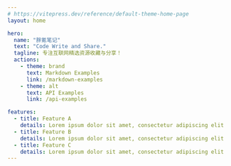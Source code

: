 ```yaml
---
# https://vitepress.dev/reference/default-theme-home-page
layout: home

hero:
  name: "胖氪笔记"
  text: "Code Write and Share."
  tagline: 专注互联网精选资源收藏与分享！
  actions:
    - theme: brand
      text: Markdown Examples
      link: /markdown-examples
    - theme: alt
      text: API Examples
      link: /api-examples

features:
  - title: Feature A
    details: Lorem ipsum dolor sit amet, consectetur adipiscing elit
  - title: Feature B
    details: Lorem ipsum dolor sit amet, consectetur adipiscing elit
  - title: Feature C
    details: Lorem ipsum dolor sit amet, consectetur adipiscing elit
---
```


